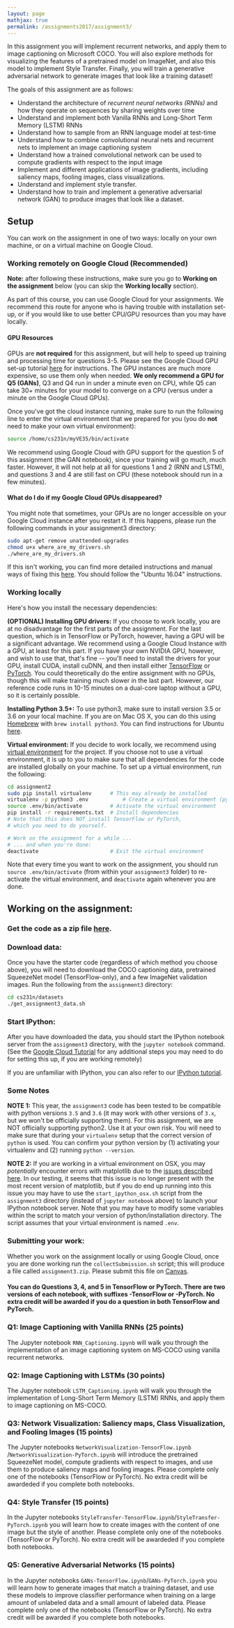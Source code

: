 ```yaml
---
layout: page
mathjax: true
permalink: /assignments2017/assignment3/
---
```


In this assignment you will implement recurrent networks, and apply them to image captioning on Microsoft COCO. You will also explore methods for visualizing the features of a pretrained model on ImageNet, and also this model to implement Style Transfer. Finally, you will train a generative adversarial network to generate images that look like a training dataset!

The goals of this assignment are as follows:

- Understand the architecture of *recurrent neural networks (RNNs)* and how they operate on sequences by sharing weights over time
- Understand and implement both Vanilla RNNs and Long-Short Term Memory (LSTM) RNNs
- Understand how to sample from an RNN language model at test-time
- Understand how to combine convolutional neural nets and recurrent nets to implement an image captioning system
- Understand how a trained convolutional network can be used to compute gradients with respect to the input image
- Implement and different applications of image gradients, including saliency maps, fooling images, class visualizations.
- Understand and implement style transfer.
- Understand how to train and implement a generative adversarial network (GAN) to produce images that look like a dataset.

## Setup
You can work on the assignment in one of two ways: locally on your own machine, or on a virtual machine on Google Cloud.

### Working remotely on Google Cloud (Recommended)

**Note:** after following these instructions, make sure you go to **Working on the assignment** below (you can skip the **Working locally** section).

As part of this course, you can use Google Cloud for your assignments. We recommend this route for anyone who is having trouble with installation set-up, or if you would like to use better CPU/GPU resources than you may have locally.

#### GPU Resources
GPUs are **not required** for this assignment, but will help to speed up training and processing time for questions 3-5. Please see the Google Cloud GPU set-up tutorial [here](http://cs231n.github.io/gce-tutorial-gpus/) for instructions. The GPU instances are much more expensive, so use them only when needed. **We only recommend a GPU for Q5 (GANs)**, Q3 and Q4 run in under a minute even on CPU, while Q5 can take 30+ minutes for your model to converge on a CPU (versus under a minute on the Google Cloud GPUs).

Once you've got the cloud instance running, make sure to run the following line to enter the virtual environment that we prepared for you (you do **not** need to make your own virtual environment):

```bash
source /home/cs231n/myVE35/bin/activate
```

We recommend using Google Cloud with GPU support for the question 5 of this assignment (the GAN notebook), since your training will go much, much faster. However, it will not help at all for questions 1 and 2 (RNN and LSTM), and questions 3 and 4 are still fast on CPU (these notebook should run in a few minutes).

#### What do I do if my Google Cloud GPUs disappeared?
You might note that sometimes, your GPUs are no longer accessible on your Google Cloud instance after you restart it. If this happens, please run the following commands in your assignment3 directory:

```bash
sudo apt-get remove unattended-upgrades
chmod u+x where_are_my_drivers.sh
./where_are_my_drivers.sh
```

If this isn't working, you can find more detailed instructions and manual ways of fixing this [here](https://cloud.google.com/compute/docs/gpus/add-gpus#install-driver-script). You should follow the "Ubuntu 16.04" instructions.

### Working locally
Here's how you install the necessary dependencies:

**(OPTIONAL) Installing GPU drivers:**
If you choose to work locally, you are at no disadvantage for the first parts of the assignment. For the last question, which is in TensorFlow or PyTorch, however, having a GPU will be a significant advantage. We recommend using a Google Cloud Instance with a GPU, at least for this part. If you have your own NVIDIA GPU, however, and wish to use that, that's fine -- you'll need to install the drivers for your GPU, install CUDA, install cuDNN, and then install either [TensorFlow](https://www.tensorflow.org/install/) or [PyTorch](http://pytorch.org/). You could theoretically do the entire assignment with no GPUs, though this will make training much slower in the last part. However, our reference code runs in 10-15 minutes on a dual-core laptop without a GPU, so it is certainly possible.

**Installing Python 3.5+:**
To use python3, make sure to install version 3.5 or 3.6 on your local machine. If you are on Mac OS X, you can do this using [Homebrew](https://brew.sh) with `brew install python3`. You can find instructions for Ubuntu [here](https://www.digitalocean.com/community/tutorials/how-to-install-python-3-and-set-up-a-local-programming-environment-on-ubuntu-16-04).

**Virtual environment:**
If you decide to work locally, we recommend using [virtual environment](http://docs.python-guide.org/en/latest/dev/virtualenvs/) for the project. If you choose not to use a virtual environment, it is up to you to make sure that all dependencies for the code are installed globally on your machine. To set up a virtual environment, run the following:

```bash
cd assignment2
sudo pip install virtualenv      # This may already be installed
virtualenv -p python3 .env   		 # Create a virtual environment (python3)
source .env/bin/activate         # Activate the virtual environment
pip install -r requirements.txt  # Install dependencies
# Note that this does NOT install TensorFlow or PyTorch,
# which you need to do yourself.

# Work on the assignment for a while ...
# ... and when you're done:
deactivate                       # Exit the virtual environment
```

Note that every time you want to work on the assignment, you should run `source .env/bin/activate` (from within your `assignment3` folder) to re-activate the virtual environment, and `deactivate` again whenever you are done.

## Working on the assignment:

### Get the code as a zip file [here](http://cs231n.stanford.edu/assignments/2017/spring1617_assignment3_v3.zip).

### Download data:
Once you have the starter code (regardless of which method you choose above), you will need to download the COCO captioning data,  pretrained SqueezeNet model (TensorFlow-only), and a few ImageNet validation images.
Run the following from the `assignment3` directory:

```bash
cd cs231n/datasets
./get_assignment3_data.sh
```

### Start IPython:
After you have downloaded the data, you should start the IPython notebook server from the
`assignment3` directory, with the `jupyter notebook` command. (See the [Google Cloud Tutorial](http://cs231n.github.io/gce-tutorial/) for any additional steps you may need to do for setting this up, if you are working remotely)

If you are unfamiliar with IPython, you can also refer to our
[IPython tutorial](/ipython-tutorial).

### Some Notes
**NOTE 1:** This year, the `assignment3` code has been tested to be compatible with python versions `3.5` and `3.6` (it may work with other versions of `3.x`, but we won't be officially supporting them). For this assignment, we are NOT officially supporting python2. Use it at your own risk. You will need to make sure that during your `virtualenv` setup that the correct version of `python` is used. You can confirm your python version by (1) activating your virtualenv and (2) running `python --version`.

**NOTE 2:** If you are working in a virtual environment on OSX, you may *potentially* encounter
errors with matplotlib due to the [issues described here](http://matplotlib.org/faq/virtualenv_faq.html). In our testing, it seems that this issue is no longer present with the most recent version of matplotlib, but if you do end up running into this issue you may have to use the `start_ipython_osx.sh` script from the `assignment3` directory (instead of `jupyter notebook` above) to launch your IPython notebook server. Note that you may have to modify some variables within the script to match your version of python/installation directory. The script assumes that your virtual environment is named `.env`.

### Submitting your work:
Whether you work on the assignment locally or using Google Cloud, once you are done
working run the `collectSubmission.sh` script; this will produce a file called
`assignment3.zip`. Please submit this file on [Canvas](https://canvas.stanford.edu/courses/66461/).

#### You can do Questions 3, 4, and 5 in TensorFlow or PyTorch. There are two versions of each notebook, with suffixes -TensorFlow or -PyTorch. No extra credit will be awarded if you do a question in both TensorFlow and PyTorch.

### Q1: Image Captioning with Vanilla RNNs (25 points)
The Jupyter notebook `RNN_Captioning.ipynb` will walk you through the
implementation of an image captioning system on MS-COCO using vanilla recurrent
networks.

### Q2: Image Captioning with LSTMs (30 points)
The Jupyter notebook `LSTM_Captioning.ipynb` will walk you through the
implementation of Long-Short Term Memory (LSTM) RNNs, and apply them to image
captioning on MS-COCO.

### Q3: Network Visualization: Saliency maps, Class Visualization, and Fooling Images (15 points)
The Jupyter notebooks `NetworkVisualization-TensorFlow.ipynb` /`NetworkVisualization-PyTorch.ipynb` will introduce the pretrained SqueezeNet model, compute gradients
with respect to images, and use them to produce saliency maps and fooling
images. Please complete only one of the notebooks (TensorFlow or PyTorch). No extra credit will be awardeded if you complete both notebooks.

### Q4: Style Transfer (15 points)
In the Jupyter notebooks `StyleTransfer-TensorFlow.ipynb`/`StyleTransfer-PyTorch.ipynb` you will learn how to create images with the content of one image but the style of another. Please complete only one of the notebooks (TensorFlow or PyTorch). No extra credit will be awardeded if you complete both notebooks.

### Q5: Generative Adversarial Networks (15 points)
In the Jupyter notebooks `GANs-TensorFlow.ipynb`/`GANs-PyTorch.ipynb` you will learn how to generate images that match a training dataset, and use these models to improve classifier performance when training on a large amount of unlabeled data and a small amount of labeled data. Please complete only one of the notebooks (TensorFlow or PyTorch). No extra credit will be awarded if you complete both notebooks.
